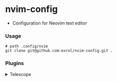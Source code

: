 # nvim-config

- Configuration for Neovim text editor

### Usage

```
# path .config/nvim
git clone git@github.com:exrol/nvim-config.git .
```


### Plugins

<details>
<summary>Telescope</summary>
<br>

[Telescope](https://github.com/nvim-telescope/telescope.nvim)

Keymaps :

 -  <kbd>Space</kbd> - <kbd>f</kbd> - <kbd>f</kbd> : Find files
 -  <kbd>Space</kbd> - <kbd>Space</kbd> : Old files  
 -  <kbd>Space</kbd> - <kbd>f</kbd> - <kbd>g</kbd> : Live grep
 -  <kbd>Space</kbd> - <kbd>f</kbd> - <kbd>h</kbd> : Help tags

 [Configuration file](https://github.com/exrol/nvim-config/blob/main/lua/core/plugin_config/telescope.lua)

</details>
